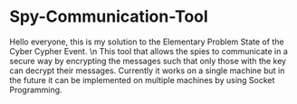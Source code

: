 # Spy-Communication-Tool
Hello everyone, this is my solution to the Elementary Problem State of the Cyber Cypher Event. \n
This tool that allows the spies to communicate in a secure way by encrypting the messages such that only those with the key can decrypt their messages.
Currently it works on a single machine but in the future it can be implemented on multiple machines by using Socket Programming.
